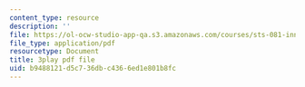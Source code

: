 ```yaml
---
content_type: resource
description: ''
file: https://ol-ocw-studio-app-qa.s3.amazonaws.com/courses/sts-081-innovation-systems-for-science-technology-energy-manufacturing-and-health-spring-2017/b9488121d5c736dbc4366ed1e801b8fc_YcxHJcGU8u0.pdf
file_type: application/pdf
resourcetype: Document
title: 3play pdf file
uid: b9488121-d5c7-36db-c436-6ed1e801b8fc
---
```


